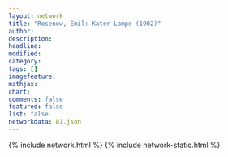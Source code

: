 ```yaml
---
layout: network
title: "Rosenow, Emil: Kater Lampe (1902)"
author:
description:
headline:
modified:
category:
tags: []
imagefeature: 
mathjax: 
chart: 
comments: false
featured: false
list: false
networkdata: 81.json
---
```

{% include network.html %}
{% include network-static.html %}
